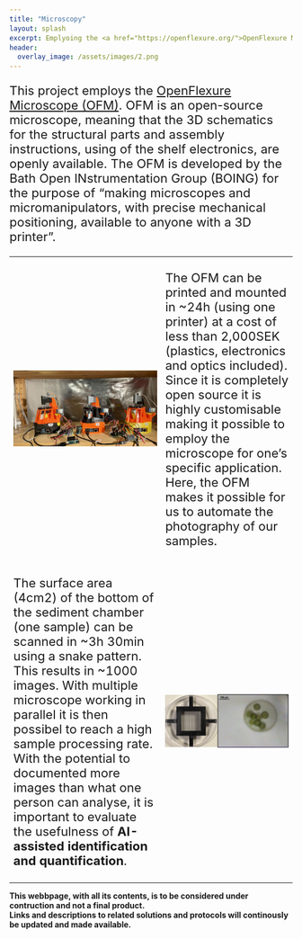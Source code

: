 ```yaml
---
title: "Microscopy"
layout: splash
excerpt: Emplyoing the <a href="https://openflexure.org/">OpenFlexure Microscope</a>
header:
  overlay_image: /assets/images/2.png
---
```


<style>
td, tr {
   border: none!important;
}
</style>
<p style="font-size:22px">This project employs the <a href="https://openflexure.org/">OpenFlexure Microscope (OFM)</a>. OFM is an open-source microscope, meaning that the 3D schematics for the structural parts and assembly instructions, using of the shelf electronics, are openly available. The OFM is developed by the Bath Open INstrumentation Group (BOING) for the purpose of “making microscopes and micromanipulators, with precise mechanical positioning, available to anyone with a 3D printer”. </p>
<table width="100%">



 <tr>
     <td><img src="/assets/images/2.2.jpeg" width="100%">
</td>
    <td><p style="font-size:22px">The OFM can be printed and mounted in ~24h (using one printer) at a cost of less than 2,000SEK (plastics, electronics and optics included). Since it is completely open source it is highly customisable making it possible to employ the microscope for one’s specific application. Here, the OFM makes it possible for us to automate the photography of our samples.  </p>
</td>
</tr>

 <tr>
    <td><p style="font-size:22px">The surface area (4cm2) of the bottom of the sediment chamber (one sample) can be scanned in ~3h 30min using a snake pattern. This results in ~1000 images. With multiple microscope working in parallel it is then possibel to reach a high sample processing rate. With the potential to documented more images than what one person can analyse, it is important to evaluate the usefulness of <strong>AI-assisted identification and quantification</strong>. </p>
</td>
    <td><img src="/assets/images/2.3.PNG" width="100%">
</td>
</tr>

</table>
<strong>This webbpage, with all its contents, is to be considered under contruction and not a final product.</strong>
<br>
<strong>Links and descriptions to related solutions and protocols will continously be updated and made available.</strong>